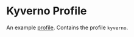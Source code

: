 # Kyverno Profile
An example [profile](https://github.com/weaveworks/profiles). Contains the profile `kyverno`.